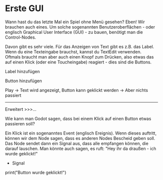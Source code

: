 # Erste GUI

Wann hast du das letzte Mal ein Spiel ohne Menü gesehen? Eben! Wir brauchen auch eines. Um solche sogenannten Benutzeroberflächen - oder englisch Graphical User Interface (GUI) - zu bauen, benötigt man die Control-Nodes.

Davon gibt es sehr viele. Für das Anzeigen von Text gibt es z.B. das Label. Wenn du eine Texteingabe brauchst, kannst du TextEdit verwenden. Oftmals braucht man aber auch einen Knopf zum Drücken, also etwas das auf einen Klick (oder eine Toucheingabe) reagiert - dies sind die Buttons.

Label hinzufügen

Button hinzufügen

Play -> Text wird angezeigt, Button kann geklickt werden -> Aber nichts passiert

---

Erweitert >>>...

Wie kann man Godot sagen, dass bei einem Klick auf einen Button etwas passieren soll?

Ein Klick ist ein sogenanntes Event (englisch Ereignis). Wenn dieses auftritt, können wir dem Node sagen, dass es anderen Nodes Bescheid geben soll. Das Node sendet dann ein Signal aus, dass alle empfangen können, die darauf lauschen. Man könnte auch sagen, es ruft: "Hey ihr da draußen - ich wurde geklickt!"

- Signal

print("Button wurde geklickt!")